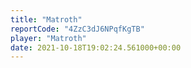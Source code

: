 ```yaml
---
title: "Matroth"
reportCode: "4ZzC3dJ6NPqfKgTB"
player: "Matroth"
date: 2021-10-18T19:02:24.561000+00:00
---
```


